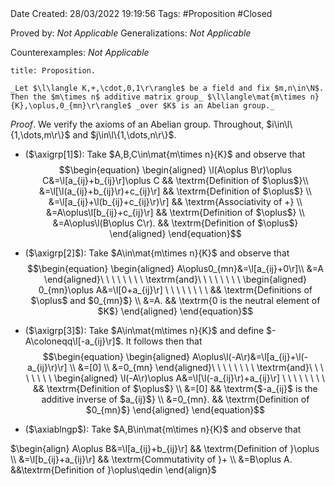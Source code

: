 <br />
<br />

Date Created: 28/03/2022 19:19:56
Tags: #Proposition #Closed 

Proved by: _Not Applicable_
Generalizations: _Not Applicable_

Counterexamples: _Not Applicable_

``` ad-Proposition
title: Proposition.

_Let $\l\langle K,+,\cdot,0,1\r\rangle$ be a field and fix $m,n\in\N$. Then the $m\times n$ additive matrix group_ $\l\langle\mat{m\times n}{K},\oplus,0_{mn}\r\rangle$ _over $K$ is an Abelian group._

```

_Proof_. We verify the axioms of an Abelian group. Throughout, $i\in\l\{1,\dots,m\r\}$ and $j\in\l\{1,\dots,n\r\}$.
* ($\axigrp[1]$): Take $A,B,C\in\mat{m\times n}{K}$ and observe that
$$\begin{equation}
    \begin{aligned}
        \l(A\oplus B\r)\oplus C&=\l[a_{ij}+b_{ij}\r]\oplus C && \textrm{Definition of $\oplus$}\\
        &=\l[\l(a_{ij}+b_{ij}\r)+c_{ij}\r] && \textrm{Definition of $\oplus$} \\
        &=\l[a_{ij}+\l(b_{ij}+c_{ij}\r)\r] && \textrm{Associativity of +} \\
        &=A\oplus\l[b_{ij}+c_{ij}\r] && \textrm{Definition of $\oplus$} \\
        &=A\oplus\l(B\oplus C\r). && \textrm{Definition of $\oplus$}
    \end{aligned}
\end{equation}$$

* ($\axigrp[2]$): Take $A\in\mat{m\times n}{K}$ and observe that
$$\begin{equation}
    \begin{aligned}
        A\oplus0_{mn}&=\l[a_{ij}+0\r]\\
        &=A
    \end{aligned}\ \ \ \ \ \ \ \ \textrm{and}\ \ \ \ \ \ \ \ 
    \begin{aligned}
        0_{mn}\oplus A&=\l[0+a_{ij}\r] \ \ \ \ \ \ \ \ && \textrm{Definitions of $\oplus$ and $0_{mn}$} \\
        &=A. && \textrm{0 is the neutral element of $K$}
    \end{aligned}
\end{equation}$$
* ($\axigrp[3]$): Take $A\in\mat{m\times n}{K}$ and define $-A\coloneqq\l[-a_{ij}\r]$. It follows then that
$$\begin{equation}
    \begin{aligned}
        A\oplus\l(-A\r)&=\l[a_{ij}+\l(-a_{ij}\r)\r] \\
        &=[0] \\
        &=0_{mn}
    \end{aligned}\ \ \ \ \ \ \ \ \textrm{and}\ \ \ \ \ \ \ \ 
    \begin{aligned}
        \l(-A\r)\oplus A&=\l[\l(-a_{ij}\r)+a_{ij}\r] \ \ \ \ \ \ \ \ && \textrm{Definition of $\oplus$} \\
        &=[0] && \textrm{$-a_{ij}$ is the additive inverse of $a_{ij}$} \\
        &=0_{mn}. && \textrm{Definition of $0_{mn}$}
    \end{aligned}
\end{equation}$$
* ($\axiablngp$): Take $A,B\in\mat{m\times n}{K}$ and observe that

$\begin{align}
    A\oplus B&=\l[a_{ij}+b_{ij}\r] && \textrm{Definition of }\oplus \\
    &=\l[b_{ij}+a_{ij}\r] && \textrm{Commutativity of }+ \\
    &=B\oplus A. &&\textrm{Definition of }\oplus\qedin
\end{align}$
